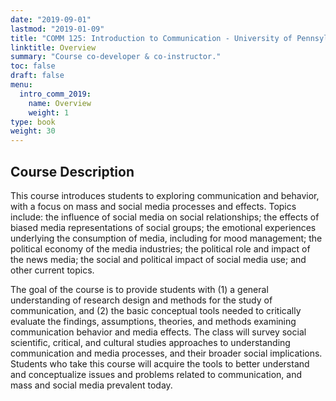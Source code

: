 ```yaml
---
date: "2019-09-01"
lastmod: "2019-01-09"
title: "COMM 125: Introduction to Communication - University of Pennsylvania (2019)"
linktitle: Overview
summary: "Course co-developer & co-instructor."
toc: false
draft: false
menu:
  intro_comm_2019:
    name: Overview
    weight: 1
type: book
weight: 30
---
```


## Course Description

This course introduces students to exploring communication and behavior, with a focus on mass and social media processes and effects. Topics include: the influence of social media on social relationships; the effects of biased media representations of social groups; the emotional experiences underlying the consumption of media, including for mood management; the political economy of the media industries; the political role and impact of the news media; the social and political impact of social media use; and other current topics. 

The goal of the course is to provide students with (1) a general understanding of research design and methods for the study of communication, and (2) the basic conceptual tools needed to critically evaluate the findings, assumptions, theories, and methods examining communication behavior and media effects. The class will survey social scientific, critical, and cultural studies approaches to understanding communication and media processes, and their broader social implications. Students who take this course will acquire the tools to better understand and conceptualize issues and problems related to communication, and mass and social media prevalent today.
